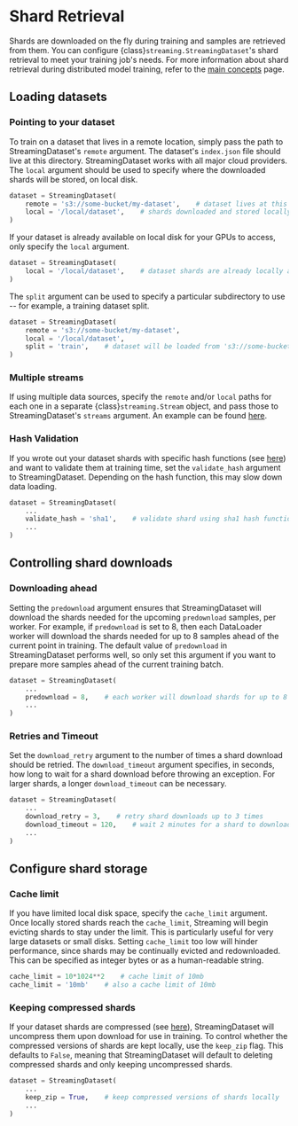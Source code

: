 # Shard Retrieval

Shards are downloaded on the fly during training and samples are retrieved from them. You can configure {class}`streaming.StreamingDataset`'s shard retrieval to meet your training job's needs. For more information about shard retrieval during distributed model training, refer to the [main concepts](../getting_started/main_concepts.md#Distributed-model-training) page.

## Loading datasets

### Pointing to your dataset

To train on a dataset that lives in a remote location, simply pass the path to StreamingDataset's `remote` argument. The dataset's `index.json` file should live at this directory. StreamingDataset works with all major cloud providers. The `local` argument should be used to specify where the downloaded shards will be stored, on local disk.

```python
dataset = StreamingDataset(
    remote = 's3://some-bucket/my-dataset',    # dataset lives at this remote path
    local = '/local/dataset',    # shards downloaded and stored locally at this path
)
```

If your dataset is already available on local disk for your GPUs to access, only specify the `local` argument.

```python
dataset = StreamingDataset(
    local = '/local/dataset',    # dataset shards are already locally available at this path
)
```

The `split` argument can be used to specify a particular subdirectory to use -- for example, a training dataset split.

```python
dataset = StreamingDataset(
    remote = 's3://some-bucket/my-dataset',
    local = '/local/dataset',
    split = 'train',    # dataset will be loaded from 's3://some-bucket/my-dataset/train'
)
```

### Multiple streams

If using multiple data sources, specify the `remote` and/or `local` paths for each one in a separate {class}`streaming.Stream` object, and pass those to StreamingDataset's `streams` argument. An example can be found [here](../getting_started/main_concepts.md#Remote-data-streams).

### Hash Validation

If you wrote out your dataset shards with specific hash functions (see [here](../preparing_datasets/basic_dataset_conversion.md#Configuring-dataset-writing)) and want to validate them at training time, set the `validate_hash` argument to StreamingDataset. Depending on the hash function, this may slow down data loading.

```python
dataset = StreamingDataset(
    ...
    validate_hash = 'sha1',    # validate shard using sha1 hash function
    ...
)
```

## Controlling shard downloads

### Downloading ahead

Setting the `predownload` argument ensures that StreamingDataset will download the shards needed for the upcoming `predownload` samples, per worker. For example, if `predownload` is set to 8, then each DataLoader worker will download the shards needed for up to 8 samples ahead of the current point in training. The default value of `predownload` in StreamingDataset performs well, so only set this argument if you want to prepare more samples ahead of the current training batch.

```python
dataset = StreamingDataset(
    ...
    predownload = 8,    # each worker will download shards for up to 8 samples ahead
    ...
)
```

### Retries and Timeout

Set the `download_retry` argument to the number of times a shard download should be retried. The `download_timeout` argument specifies, in seconds, how long to wait for a shard download before throwing an exception. For larger shards, a longer `download_timeout` can be necessary.

```python
dataset = StreamingDataset(
    ...
    download_retry = 3,    # retry shard downloads up to 3 times
    download_timeout = 120,    # wait 2 minutes for a shard to download
    ...
)
```

## Configure shard storage

### Cache limit

If you have limited local disk space, specify the `cache_limit` argument. Once locally stored shards reach the `cache_limit`, Streaming will begin evicting shards to stay under the limit. This is particularly useful for very large datasets or small disks. Setting `cache_limit` too low will hinder performance, since shards may be continually evicted and redownloaded. This can be specified as integer bytes or as a human-readable string.

```python
cache_limit = 10*1024**2    # cache limit of 10mb
cache_limit = '10mb'    # also a cache limit of 10mb
```

### Keeping compressed shards

If your dataset shards are compressed (see [here](../preparing_datasets/basic_dataset_conversion.md#Configuring-dataset-writing)), StreamingDataset will uncompress them upon download for use in training. To control whether the compressed versions of shards are kept locally, use the `keep_zip` flag. This defaults to `False`, meaning that StreamingDataset will default to deleting compressed shards and only keeping uncompressed shards.

```python
dataset = StreamingDataset(
    ...
    keep_zip = True,    # keep compressed versions of shards locally
    ...
)
```

